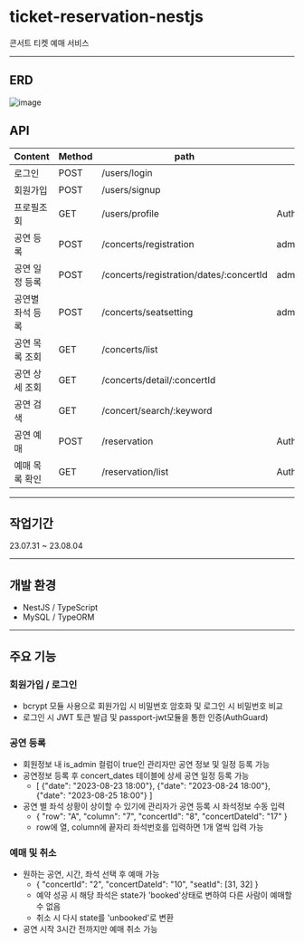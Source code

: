 # ticket-reservation-nestjs
콘서트 티켓 예매 서비스

---
## ERD
![image](https://github.com/newsuperfi/nbc-ticket-reservation-nestjs/assets/122774009/d8643068-8a92-471f-b9fa-a1ade921eb72)

## API
|Content|Method|path|-|
|----|----|-----|---|
|로그인|POST|/users/login|
|회원가입|POST|/users/signup|
|프로필조회|GET|/users/profile|Authorization|
|공연 등록|POST|/concerts/registration|admin|
|공연 일정 등록|POST|/concerts/registration/dates/:concertId|admin|
|공연별 좌석 등록|POST|/concerts/seatsetting|admin|
|공연 목록 조회|GET|/concerts/list|
|공연 상세 조회|GET|/concerts/detail/:concertId|
|공연 검색|GET|/concert/search/:keyword|
|공연 예매|POST|/reservation|Authorization|
|예매 목록 확인|GET|/reservation/list|Authorization|

---
## 작업기간
23.07.31 ~ 23.08.04

---
## 개발 환경
- NestJS / TypeScript
- MySQL / TypeORM

---
## 주요 기능
### 회원가입 / 로그인
- bcrypt 모듈 사용으로 회원가입 시 비밀번호 암호화 및 로그인 시 비밀번호 비교
- 로그인 시 JWT 토큰 발급 및 passport-jwt모듈을 통한 인증(AuthGuard)

### 공연 등록
- 회원정보 내 is_admin 컬럼이 true인 관리자만 공연 정보 및 일정 등록 가능
- 공연정보 등록 후 concert_dates 테이블에 상세 공연 일정 등록 가능
   - [
  {"date": "2023-08-23 18:00"},
  {"date": "2023-08-24 18:00"},
  {"date": "2023-08-25 18:00"}
]
- 공연 별 좌석 상황이 상이할 수 있기에 관리자가 공연 등록 시 좌석정보 수동 입력
  - { "row": "A", "column": "7", "concertId": "8", "concertDateId": "17" }
  - row에 열, column에 끝자리 좌석번호를 입력하면 1개 열씩 입력 가능
 

### 예매 및 취소
- 원하는 공연, 시간, 좌석 선택 후 예매 가능
  - {
  "concertId": "2",
  "concertDateId": "10",
  "seatId": [31, 32]
} 
  - 예약 성공 시 해당 좌석은 state가 'booked'상태로 변하여 다른 사람이 예매할 수 없음
  - 취소 시 다시 state를 'unbooked'로 변환
- 공연 시작 3시간 전까지만 예매 취소 가능
